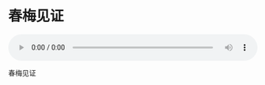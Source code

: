 # 春梅见证

<audio style="width: 100%;" preload="false" controls controlslist="nodownload"><source src="//file.simai.life/audio/mp3/old/27467.mp3" type="audio/mpeg">Your browser does not support the audio element.</audio>


<p>春梅见证</p>